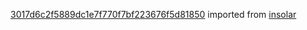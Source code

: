 [3017d6c2f5889dc1e7f770f7bf223676f5d81850](https://github.com/insolar/insolar/commit/3017d6c2f5889dc1e7f770f7bf223676f5d81850) imported from [insolar](https://github.com/insolar/insolar)
